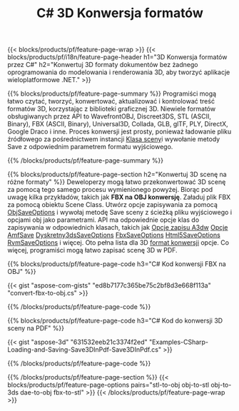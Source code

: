 ﻿---
title: C# 3D Konwersja formatów
url: /pl/net/conversion/
description: Konwertuj 3D formaty 3ds 3mf amf ase att dae drc dxf fbx gltf jt obj ply rvm stl u3d usdz usd vrml x z kilkoma wierszami kodu C# za pomocą biblioteki .NET.
---
{{< blocks/products/pf/feature-page-wrap >}}
{{< blocks/products/pf/i18n/feature-page-header h1="3D Konwersja formatów przez C#" h2="Konwertuj 3D formaty dokumentów bez żadnego oprogramowania do modelowania i renderowania 3D, aby tworzyć aplikacje wieloplatformowe .NET." >}}

{{% blocks/products/pf/feature-page-summary %}}
Programiści mogą łatwo czytać, tworzyć, konwertować, aktualizować i kontrolować treść formatów 3D, korzystając z biblioteki graficznej 3D. Niewiele formatów obsługiwanych przez API to WavefrontOBJ, Discreet3DS, STL (ASCII, Binary), FBX (ASCII, Binary), Universal3D, Collada, GLB, glTF, PLY, DirectX, Google Draco i inne. Proces konwersji jest prosty, ponieważ ładowanie pliku źródłowego za pośrednictwem instancji [Klasa sceny](https://apireference.aspose.com/3d/net/aspose.threed/scene)i wywołanie metody Save z odpowiednim parametrem formatu wyjściowego.

{{% /blocks/products/pf/feature-page-summary %}}

{{% blocks/products/pf/feature-page-section h2="Konwertuj 3D scenę na różne formaty" %}}
Deweloperzy mogą łatwo przekonwertować 3D scenę za pomocą tego samego procesu wymienionego powyżej. Biorąc pod uwagę kilka przykładów, takich jak **FBX na OBJ konwersję**. Załaduj plik FBX za pomocą obiektu Scene Class. Utwórz opcje zapisywania za pomocą [ObjSaveOptions](https://apireference.aspose.com/3d/net/aspose.threed.formats/objsaveoptions) i wywołaj metodę Save sceny z ścieżką pliku wyjściowego i opcjami obj jako parametrami. API ma odpowiednie opcje klas do zapisywania w odpowiednich klasach, takich jak [Opcje zapisu A3dw](https://apireference.aspose.com/3d/net/aspose.threed.formats/a3dwsaveoptions) [Opcje AmfSave](https://apireference.aspose.com/3d/net/aspose.threed.formats/amfsaveoptions) [Dyskretny3dsSaveOptions](https://apireference.aspose.com/3d/net/aspose.threed.formats/discreet3dssaveoptions) [FbxSaveOptions](https://apireference.aspose.com/3d/net/aspose.threed.formats/fbxsaveoptions) [Html5SaveOptions](https://apireference.aspose.com/3d/net/aspose.threed.formats/html5saveoptions) [RvmSaveOptions](https://apireference.aspose.com/3d/net/aspose.threed.formats/rvmsaveoptions) i więcej. Oto pełna lista dla 3D [format konwersji](https://apireference.aspose.com/3d/net/aspose.threed.formats) opcje. Co więcej, programiści mogą łatwo zapisać scenę 3D w PDF.

{{% blocks/products/pf/feature-page-code h3="C# Kod konwersji FBX na OBJ" %}}

{{< gist "aspose-com-gists" "ed8b7177c365be75c2bf8d3e668f113a" "convert-fbx-to-obj.cs" >}}

{{% /blocks/products/pf/feature-page-code %}}

{{% blocks/products/pf/feature-page-code h3="C# Kod do konwersji 3D sceny na PDF" %}}

{{< gist "aspose-3d" "631532eeb21c3374f2ed" "Examples-CSharp-Loading-and-Saving-Save3DInPdf-Save3DInPdf.cs" >}}

{{% /blocks/products/pf/feature-page-code %}}


{{% /blocks/products/pf/feature-page-section %}}
{{< blocks/products/pf/feature-page-options pairs="stl-to-obj obj-to-stl obj-to-3ds dae-to-obj fbx-to-stl" >}}
{{< /blocks/products/pf/feature-page-wrap >}}
